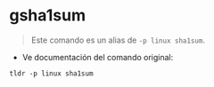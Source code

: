 # gsha1sum

> Este comando es un alias de `-p linux sha1sum`.

- Ve documentación del comando original:

`tldr -p linux sha1sum`
